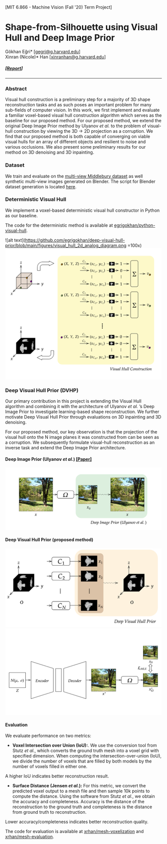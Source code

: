 [MIT 6.866 - Machine Vision (Fall '20) Term Project]
# Shape-from-Silhouette using Visual Hull and Deep Image Prior  
Gökhan Eğri* [gegri@g.harvard.edu]  
Xinran (Nicole)* Han [xinranhan@g.harvard.edu]

##### [[Report](https://egrigokhan.github.io/data/6_866_Project_Report_VisualHull.pdf "Report")]
------------

### Abstract
Visual hull construction is a preliminary step for a majority of 3D shape reconstruction tasks and as such poses an important problem for many sub-fields of computer vision. In this work, we first implement and evaluate a familiar voxel-based visual hull construction algorithm which serves as the baseline for our proposed method. For our proposed method, we extend the original Deep Image Prior method by Ulyanov *et al.* to the problem of visual-hull construction by viewing the 3D → 2D projection as a corruption. We find that our proposed method is both capable of converging on viable visual hulls for an array of different objects and resilient to noise and various occlusions. We also present some preliminary results for our method on 3D denoising and 3D inpainting.

### Dataset
We train and evaluate on the [multi-view Middlebury dataset](https://vision.middlebury.edu/mview/data/) as well synthetic multi-view images generated on Blender. The script for Blender dataset generation is located [here](https://gist.github.com/egrigokhan/95eef146572216102684399029690ec0).

### Deterministic Visual Hull

We implement a voxel-based deterministic visual hull constructor in Python as our baseline.

The code for the deterministic method is available at [egrigokhan/python-visual-hull](https://github.com/egrigokhan/python-visual-hull).

![alt text](https://github.com/egrigokhan/deep-visual-hull-prior/blob/main/figures/visual_hull_2d_analog_diagram.png =100x)
![alt text](https://github.com/egrigokhan/deep-visual-hull-prior/blob/main/figures/diagram-20201204%20(8)%20(1).png)

### Deep Visual Hull Prior (DVHP)

Our primary contribution in this project is extending the Visual Hull algorithm and combining it with the architecture of Ulyanov *et al.* ’s Deep Image
Prior to investigate learning-based shape reconstruction. We further motivate Deep Visual Hull Prior through evaluations on 3D inpainting and 3D denoising.

For our proposed method, our key observation is that the projection of the visual hull onto the N image planes it was constructed from can be seen as a corruption. We subsequently formulate visual-hull reconstruction as an inverse task and extend the Deep Image Prior architecture.

#### Deep Image Prior (Ulyanov *et al.*) [[Paper]](https://sites.skoltech.ru/app/data/uploads/sites/25/2018/04/deep_image_prior.pdf)
![Deep Image Prior (Ulyanov *et al.*)](https://github.com/egrigokhan/deep-visual-hull-prior/blob/main/figures/diagram-20201205%20(1).png)

#### Deep Visual Hull Prior (proposed method)
![Deep Visual Hull Prior (proposed method)](https://raw.githubusercontent.com/egrigokhan/deep-visual-hull-prior/main/figures/diagram-20201204%20(1).png)
![Deep Visual Hull Prior (architecture)](https://raw.githubusercontent.com/egrigokhan/deep-visual-hull-prior/main/figures/diagram-20201203%20(4)%20(1)%20(1).png)

#### Evaluation

We evaluate performance on two metrics:
- **Voxel Intersection over Union (IoU):**. We use the conversion tool from Stutz *et al.*, which converts the ground truth mesh into a voxel grid with specified dimension. When computing the intersection-over-union (IoU), we divide the number of voxels that are filled by both models by the number of voxels filled in either one.

A higher IoU indicates better reconstruction result.

- **Surface Distance (Jensen *et al.*):** For this metric, we convert the predicted voxel output to a mesh file and then sample 10k points to compute the distance. Using the software from Stutz *et al.*, we obtain the accuracy and completeness.  Accuracy is the distance of the reconstruction to the ground truth and completeness is the distance from ground truth to reconstruction.

Lower accuracy/completeness indicates better reconstruction quality.

The code for evaluation is available at [xrhan/mesh-voxelization](https://github.com/xrhan/mesh-voxelization) and [xrhan/mesh-evaluation](https://github.com/xrhan/mesh-evaluation).

